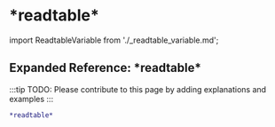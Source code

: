 # \*readtable\*

import ReadtableVariable from './_readtable_variable.md';

<ReadtableVariable />

## Expanded Reference: \*readtable\*

:::tip
TODO: Please contribute to this page by adding explanations and examples
:::

```lisp
*readtable*
```
